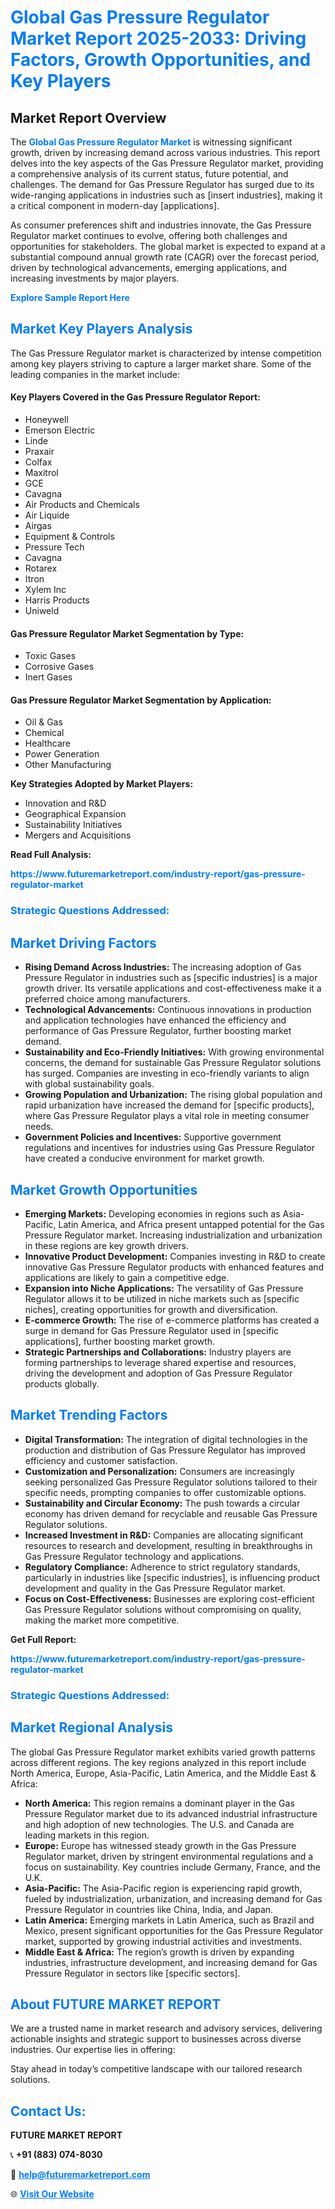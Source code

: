 <h1 style="color: #007BFF;">Global Gas Pressure Regulator Market Report 2025-2033: Driving Factors, Growth Opportunities, and Key Players</h1>

<section id="overview">
<h2>Market Report Overview</h2>
<p>The <a href="https://www.futuremarketreport.com/industry-report/gas-pressure-regulator-market" style="color: #007BFF; text-decoration: none;"><strong>Global Gas Pressure Regulator Market</strong></a> is witnessing significant growth, driven by increasing demand across various industries. This report delves into the key aspects of the Gas Pressure Regulator market, providing a comprehensive analysis of its current status, future potential, and challenges. The demand for Gas Pressure Regulator has surged due to its wide-ranging applications in industries such as [insert industries], making it a critical component in modern-day [applications].</p>
<p>As consumer preferences shift and industries innovate, the Gas Pressure Regulator market continues to evolve, offering both challenges and opportunities for stakeholders. The global market is expected to expand at a substantial compound annual growth rate (CAGR) over the forecast period, driven by technological advancements, emerging applications, and increasing investments by major players.</p>
</section>

<section id="overview">
<p><a href="https://www.futuremarketreport.com/request-sample/reportId=61718" style="color: #007BFF; text-decoration: none;"><strong>Explore Sample Report Here</strong></a></p>
</section>

<section id="key-players">
<h2 style="color: #007BFF;">Market Key Players Analysis</h2>
<p>The Gas Pressure Regulator market is characterized by intense competition among key players striving to capture a larger market share. Some of the leading companies in the market include:</p>
<h4>Key Players Covered in the Gas Pressure Regulator Report:</h4>
<ul><li>Honeywell</li><li>Emerson Electric</li><li>Linde</li><li>Praxair</li><li>Colfax</li><li>Maxitrol</li><li>GCE</li><li>Cavagna</li><li>Air Products and Chemicals</li><li>Air Liquide</li><li>Airgas</li><li>Equipment &amp; Controls</li><li>Pressure Tech</li><li>Cavagna</li><li>Rotarex</li><li>Itron</li><li>Xylem Inc</li><li>Harris Products</li><li>Uniweld</li></ul>
<h4>Gas Pressure Regulator Market Segmentation by Type:</h4>
<ul><li>Toxic Gases</li><li>Corrosive Gases</li><li>Inert Gases</li></ul>

<h4>Gas Pressure Regulator Market Segmentation by Application:</h4>
<ul><li>Oil &amp; Gas</li><li>Chemical</li><li>Healthcare</li><li>Power Generation</li><li>Other Manufacturing</li></ul>
<p><strong>Key Strategies Adopted by Market Players:</strong></p>
<ul>
<li>Innovation and R&D</li>
<li>Geographical Expansion</li>
<li>Sustainability Initiatives</li>
<li>Mergers and Acquisitions</li>
</ul>
</section>

<section>
<p><strong>Read Full Analysis: </strong></p><a href="https://www.futuremarketreport.com/industry-report/gas-pressure-regulator-market" style="color: #007BFF; text-decoration: none;"><strong>https://www.futuremarketreport.com/industry-report/gas-pressure-regulator-market</strong></a>
<h3 style="color: #007BFF;">Strategic Questions Addressed:</h3>
</section>

<section id="driving-factors">
<h2 style="color: #007BFF;">Market Driving Factors</h2>
<ul>
<li><strong>Rising Demand Across Industries:</strong> The increasing adoption of Gas Pressure Regulator in industries such as [specific industries] is a major growth driver. Its versatile applications and cost-effectiveness make it a preferred choice among manufacturers.</li>
<li><strong>Technological Advancements:</strong> Continuous innovations in production and application technologies have enhanced the efficiency and performance of Gas Pressure Regulator, further boosting market demand.</li>
<li><strong>Sustainability and Eco-Friendly Initiatives:</strong> With growing environmental concerns, the demand for sustainable Gas Pressure Regulator solutions has surged. Companies are investing in eco-friendly variants to align with global sustainability goals.</li>
<li><strong>Growing Population and Urbanization:</strong> The rising global population and rapid urbanization have increased the demand for [specific products], where Gas Pressure Regulator plays a vital role in meeting consumer needs.</li>
<li><strong>Government Policies and Incentives:</strong> Supportive government regulations and incentives for industries using Gas Pressure Regulator have created a conducive environment for market growth.</li>
</ul>
</section>

<section id="growth-opportunities">
<h2 style="color: #007BFF;">Market Growth Opportunities</h2>
<ul>
<li><strong>Emerging Markets:</strong> Developing economies in regions such as Asia-Pacific, Latin America, and Africa present untapped potential for the Gas Pressure Regulator market. Increasing industrialization and urbanization in these regions are key growth drivers.</li>
<li><strong>Innovative Product Development:</strong> Companies investing in R&D to create innovative Gas Pressure Regulator products with enhanced features and applications are likely to gain a competitive edge.</li>
<li><strong>Expansion into Niche Applications:</strong> The versatility of Gas Pressure Regulator allows it to be utilized in niche markets such as [specific niches], creating opportunities for growth and diversification.</li>
<li><strong>E-commerce Growth:</strong> The rise of e-commerce platforms has created a surge in demand for Gas Pressure Regulator used in [specific applications], further boosting market growth.</li>
<li><strong>Strategic Partnerships and Collaborations:</strong> Industry players are forming partnerships to leverage shared expertise and resources, driving the development and adoption of Gas Pressure Regulator products globally.</li>
</ul>
</section>

<section id="trending-factors">
<h2 style="color: #007BFF;">Market Trending Factors</h2>
<ul>
<li><strong>Digital Transformation:</strong> The integration of digital technologies in the production and distribution of Gas Pressure Regulator has improved efficiency and customer satisfaction.</li>
<li><strong>Customization and Personalization:</strong> Consumers are increasingly seeking personalized Gas Pressure Regulator solutions tailored to their specific needs, prompting companies to offer customizable options.</li>
<li><strong>Sustainability and Circular Economy:</strong> The push towards a circular economy has driven demand for recyclable and reusable Gas Pressure Regulator solutions.</li>
<li><strong>Increased Investment in R&D:</strong> Companies are allocating significant resources to research and development, resulting in breakthroughs in Gas Pressure Regulator technology and applications.</li>
<li><strong>Regulatory Compliance:</strong> Adherence to strict regulatory standards, particularly in industries like [specific industries], is influencing product development and quality in the Gas Pressure Regulator market.</li>
<li><strong>Focus on Cost-Effectiveness:</strong> Businesses are exploring cost-efficient Gas Pressure Regulator solutions without compromising on quality, making the market more competitive.</li>
</ul>
</section>

<section>
<p><strong>Get Full Report: </strong></p><a href="https://www.futuremarketreport.com/industry-report/gas-pressure-regulator-market" style="color: #007BFF; text-decoration: none;"><strong>https://www.futuremarketreport.com/industry-report/gas-pressure-regulator-market</strong></a>
<h3 style="color: #007BFF;">Strategic Questions Addressed:</h3>
</section>


<section id="regional-analysis">
<h2 style="color: #007BFF;">Market Regional Analysis</h2>
<p>The global Gas Pressure Regulator market exhibits varied growth patterns across different regions. The key regions analyzed in this report include North America, Europe, Asia-Pacific, Latin America, and the Middle East & Africa:</p>
<ul>
<li><strong>North America:</strong> This region remains a dominant player in the Gas Pressure Regulator market due to its advanced industrial infrastructure and high adoption of new technologies. The U.S. and Canada are leading markets in this region.</li>
<li><strong>Europe:</strong> Europe has witnessed steady growth in the Gas Pressure Regulator market, driven by stringent environmental regulations and a focus on sustainability. Key countries include Germany, France, and the U.K.</li>
<li><strong>Asia-Pacific:</strong> The Asia-Pacific region is experiencing rapid growth, fueled by industrialization, urbanization, and increasing demand for Gas Pressure Regulator in countries like China, India, and Japan.</li>
<li><strong>Latin America:</strong> Emerging markets in Latin America, such as Brazil and Mexico, present significant opportunities for the Gas Pressure Regulator market, supported by growing industrial activities and investments.</li>
<li><strong>Middle East & Africa:</strong> The region’s growth is driven by expanding industries, infrastructure development, and increasing demand for Gas Pressure Regulator in sectors like [specific sectors].</li>
</ul>
</section>

<footer>
<h2 style="color: #007BFF;">About FUTURE MARKET REPORT</h2>
<p>We are a trusted name in market research and advisory services, delivering actionable insights and strategic support to businesses across diverse industries. Our expertise lies in offering:</p>

<p>Stay ahead in today’s competitive landscape with our tailored research solutions.</p>

<h2 style="color: #007BFF;">Contact Us:</h2>
<p><strong>FUTURE MARKET REPORT</strong></p>
<p>📞 <strong>+91 (883) 074-8030</strong></p>
<p>📧 <strong><a href="mailto:help@futuremarketreport.com" style="color: #007BFF;">help@futuremarketreport.com</a></strong></p>
<p>🌐 <strong><a href="https://www.futuremarketreport.com/" style="color: #007BFF;">Visit Our Website</a></strong></p>
</footer>